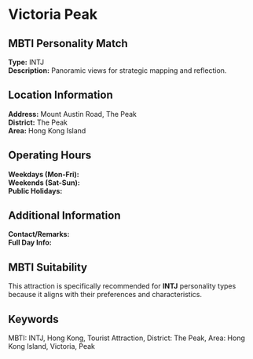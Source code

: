 # Victoria Peak

## MBTI Personality Match
**Type:** INTJ  
**Description:** Panoramic views for strategic mapping and reflection.

## Location Information
**Address:** Mount Austin Road, The Peak  
**District:** The Peak  
**Area:** Hong Kong Island

## Operating Hours
**Weekdays (Mon-Fri):**   
**Weekends (Sat-Sun):**   
**Public Holidays:** 

## Additional Information
**Contact/Remarks:**   
**Full Day Info:** 

## MBTI Suitability
This attraction is specifically recommended for **INTJ** personality types because it aligns with their preferences and characteristics.

## Keywords
MBTI: INTJ, Hong Kong, Tourist Attraction, District: The Peak, Area: Hong Kong Island, Victoria, Peak
